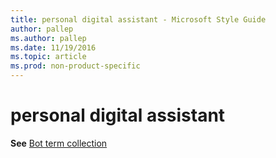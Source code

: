```yaml
---
title: personal digital assistant - Microsoft Style Guide
author: pallep
ms.author: pallep
ms.date: 11/19/2016
ms.topic: article
ms.prod: non-product-specific
---
```


# personal digital assistant

**See** [Bot term collection](/style-guide/a-z-word-list-term-collections/b/bot-terms.md)
